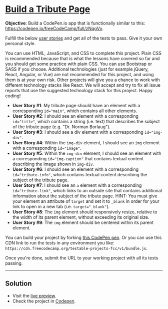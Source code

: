 # [Build a Tribute Page](https://www.freecodecamp.org/learn/responsive-web-design/responsive-web-design-projects/build-a-tribute-page)

**Objective**: Build a CodePen.io app that is functionally similar to this: https://codepen.io/freeCodeCamp/full/zNqgVx.

Fulfill the below [user stories](https://en.wikipedia.org/wiki/User_story) and get all of the tests to pass. Give it your own personal style.

You can use HTML, JavaScript, and CSS to complete this project. Plain CSS is recommended because that is what the lessons have covered so far and you should get some practice with plain CSS. You can use Bootstrap or SASS if you choose. Additional technologies (just for example jQuery, React, Angular, or Vue) are not recommended for this project, and using them is at your own risk. Other projects will give you a chance to work with different technology stacks like React. We will accept and try to fix all issue reports that use the suggested technology stack for this project. Happy coding!

- **User Story #1**: My tribute page should have an element with a corresponding `id="main"`, which contains all other elements.
- **User Story #2**: I should see an element with a corresponding `id="title"`, which contains a string (i.e. text) that describes the subject of the tribute page (e.g. "Dr. Norman Borlaug").
- **User Story #3**: I should see a div element with a corresponding `id="img-div"`.
- **User Story #4**: Within the `img-div` element, I should see an `img` element with a corresponding `id="image"`.
- **User Story #5**: Within the `img-div` element, I should see an element with a corresponding `id="img-caption"` that contains textual content describing the image shown in `img-div`.
- **User Story #6**: I should see an element with a corresponding `id="tribute-info"`, which contains textual content describing the subject of the tribute page.
- **User Story #7**: I should see an `a` element with a corresponding `id="tribute-link"`, which links to an outside site that contains additional information about the subject of the tribute page. HINT: You must give your element an attribute of `target` and set it to `_blank` in order for your link to open in a new tab (i.e. `target="_blank"`).
- **User Story #8**: The `img` element should responsively resize, relative to the width of its parent element, without exceeding its original size.
- **User Story #9**: The `img` element should be centered within its parent element.

You can build your project by forking [this CodePen pen](http://codepen.io/freeCodeCamp/pen/MJjpwO). Or you can use this CDN link to run the tests in any environment you like: `https://cdn.freecodecamp.org/testable-projects-fcc/v1/bundle.js`.

Once you're done, submit the URL to your working project with all its tests passing.

---

## Solution

- Visit the [live preview](https://genesisgabiola.github.io/brad-traversy/).
- Check the project in [Codepen](https://codepen.io/genesisgabiola/full/JjdMjZR/).
